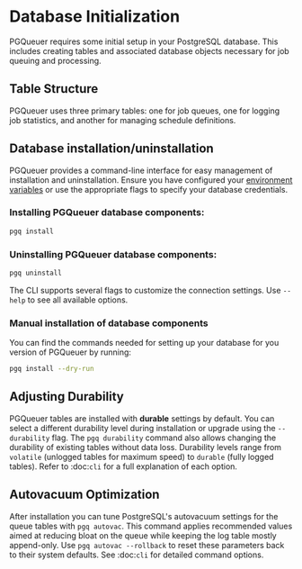 # Database Initialization

PGQueuer requires some initial setup in your PostgreSQL database. This includes creating tables and associated database objects necessary for job queuing and processing.

## Table Structure

PGQueuer uses three primary tables: one for job queues, one for logging job statistics, and another for managing schedule definitions. 


## Database installation/uninstallation

PGQueuer provides a command-line interface for easy management of installation and uninstallation. Ensure you have configured your [environment variables](https://magicstack.github.io/asyncpg/current/api/index.html#connection) or use the appropriate flags to specify your database credentials.

### Installing PGQueuer database components:
```bash
pgq install
```

### Uninstalling PGQueuer database components:
```bash
pgq uninstall
```

The CLI supports several flags to customize the connection settings. Use `--help` to see all available options.

### Manual installation of database components

You can find the commands needed for setting up your database for you version of PGQueuer by running:
```bash
pgq install --dry-run
```

## Adjusting Durability

PGQueuer tables are installed with **durable** settings by default. You can
select a different durability level during installation or upgrade using the
``--durability`` flag. The ``pgq durability`` command also allows
changing the durability of existing tables without data loss. Durability levels
range from ``volatile`` (unlogged tables for maximum speed) to ``durable``
(fully logged tables). Refer to :doc:`cli` for a full explanation of each
option.

## Autovacuum Optimization

After installation you can tune PostgreSQL's autovacuum settings for the queue
tables with ``pgq autovac``. This command applies recommended values aimed at
reducing bloat on the queue while keeping the log table mostly append-only. Use
``pgq autovac --rollback`` to reset these parameters back to their system
defaults. See :doc:`cli` for detailed command options.

